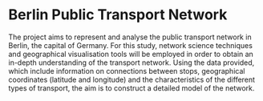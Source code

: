 # Berlin Public Transport Network
The project aims to represent and analyse the public transport network in Berlin, the capital of Germany. For this study, network science techniques and geographical visualisation tools will be employed in order to obtain an in-depth understanding of the transport network. Using the data provided, which include information on connections between stops, geographical coordinates (latitude and longitude) and the characteristics of the different types of transport, the aim is to construct a detailed model of the network.
